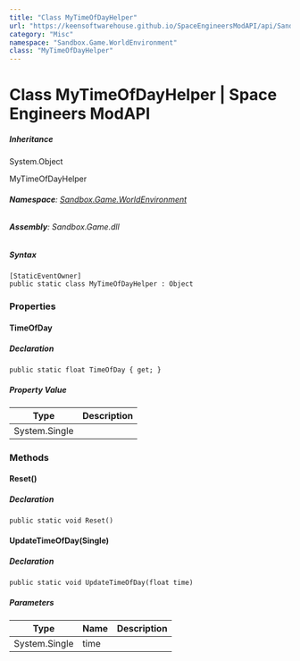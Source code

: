 ```yaml
---
title: "Class MyTimeOfDayHelper"
url: "https://keensoftwarehouse.github.io/SpaceEngineersModAPI/api/Sandbox.Game.WorldEnvironment.MyTimeOfDayHelper.html"
category: "Misc"
namespace: "Sandbox.Game.WorldEnvironment"
class: "MyTimeOfDayHelper"
---
```


# Class MyTimeOfDayHelper | Space Engineers ModAPI

##### Inheritance

System.Object

MyTimeOfDayHelper

###### **Namespace**: [Sandbox.Game.WorldEnvironment](https://keensoftwarehouse.github.io/SpaceEngineersModAPI/api/Sandbox.Game.WorldEnvironment.html)

###### **Assembly**: Sandbox.Game.dll

##### Syntax

```
[StaticEventOwner]
public static class MyTimeOfDayHelper : Object
```

### Properties

#### TimeOfDay

##### Declaration

```
public static float TimeOfDay { get; }
```

##### Property Value

| Type | Description |
| --- | --- |
| System.Single |     |

### Methods

#### Reset()

##### Declaration

```
public static void Reset()
```

#### UpdateTimeOfDay(Single)

##### Declaration

```
public static void UpdateTimeOfDay(float time)
```

##### Parameters

| Type | Name | Description |
| --- | --- | --- |
| System.Single | time |     |